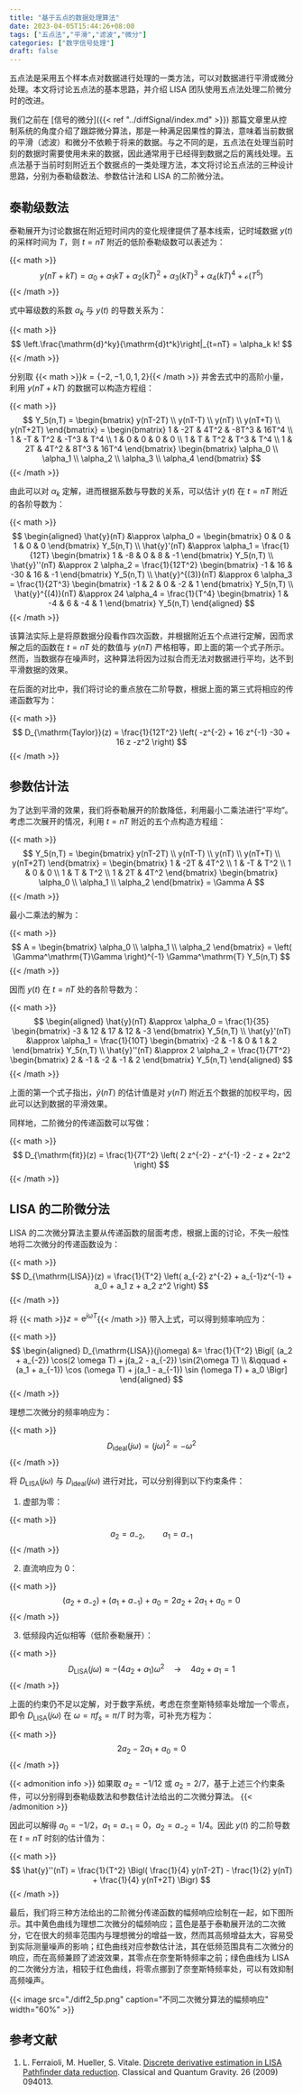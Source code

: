 ```yaml
---
title: "基于五点的数据处理算法"
date: 2023-04-05T15:44:26+08:00
tags: ["五点法","平滑","滤波","微分"]
categories: ["数字信号处理"]
draft: false
---
```


五点法是采用五个样本点对数据进行处理的一类方法，可以对数据进行平滑或微分处理。本文将讨论五点法的基本思路，并介绍 LISA 团队使用五点法处理二阶微分时的改进。

<!--more-->

我们之前在 [信号的微分]({{< ref "../diffSignal/index.md" >}}) 那篇文章里从控制系统的角度介绍了跟踪微分算法，那是一种满足因果性的算法，意味着当前数据的平滑（滤波）和微分不依赖于将来的数据。与之不同的是，五点法在处理当前时刻的数据时需要使用未来的数据，因此通常用于已经得到数据之后的离线处理。五点法基于当前时刻附近五个数据点的一类处理方法，本文将讨论五点法的三种设计思路，分别为泰勒级数法、参数估计法和 LISA 的二阶微分法。


## 泰勒级数法

泰勒展开为讨论数据在附近短时间内的变化规律提供了基本线索，记时域数据 $y(t)$ 的采样时间为 $T$，则 $t=nT$ 附近的低阶泰勒级数可以表述为：

{{< math >}}$$
y(nT+kT) = \alpha_0 + \alpha_1 kT + \alpha_2 (kT)^2 + \alpha_3 (kT)^3 + \alpha_4 (kT)^4 + \mathscr{o}(T^5)
$${{< /math >}}

式中幂级数的系数 $\alpha_k$ 与 $y(t)$ 的导数关系为：

{{< math >}}$$
\left.\frac{\mathrm{d}^ky}{\mathrm{d}t^k}\right|_{t=nT} = \alpha_k k!
$${{< /math >}}

分别取 {{< math >}}$k=\{-2,-1,0,1,2\}${{< /math >}} 并舍去式中的高阶小量，利用 $y(nT+kT)$ 的数据可以构造方程组：

{{< math >}}$$
Y_5(n,T) = \begin{bmatrix} y(nT-2T) \\ y(nT-T) \\ y(nT) \\ y(nT+T) \\ y(nT+2T) \end{bmatrix} =
\begin{bmatrix}
1 & -2T & 4T^2 & -8T^3 & 16T^4 \\
1 & -T & T^2 & -T^3 & T^4 \\
1 & 0 & 0 & 0 & 0 \\
1 & T & T^2 & T^3 & T^4 \\
1 & 2T & 4T^2 & 8T^3 & 16T^4
\end{bmatrix}
\begin{bmatrix} \alpha_0 \\ \alpha_1 \\ \alpha_2 \\ \alpha_3 \\ \alpha_4 \end{bmatrix}
$${{< /math >}}

由此可以对 $\alpha_k$ 定解，进而根据系数与导数的关系，可以估计 $y(t)$ 在 $t =nT$ 附近的各阶导数为：

{{< math >}}$$
\begin{aligned}
    \hat{y}(nT) &\approx \alpha_0 = \begin{bmatrix} 0 & 0 & 1 & 0 & 0 \end{bmatrix} Y_5(n,T) \\
    \hat{y}'(nT) &\approx \alpha_1 = \frac{1}{12T} \begin{bmatrix} 1 & -8 & 0 & 8 & -1 \end{bmatrix} Y_5(n,T) \\
    \hat{y}''(nT) &\approx 2 \alpha_2 = \frac{1}{12T^2} \begin{bmatrix} -1 & 16 & -30 & 16 & -1 \end{bmatrix} Y_5(n,T) \\
    \hat{y}^{(3)}(nT) &\approx 6 \alpha_3 = \frac{1}{2T^3} \begin{bmatrix} -1 & 2 & 0 & -2 & 1 \end{bmatrix} Y_5(n,T) \\
    \hat{y}^{(4)}(nT) &\approx 24 \alpha_4 = \frac{1}{T^4} \begin{bmatrix} 1 & -4 & 6 & -4 & 1 \end{bmatrix} Y_5(n,T)
\end{aligned}
$${{< /math >}}

该算法实际上是将原数据分段看作四次函数，并根据附近五个点进行定解，因而求解之后的函数在 $t = nT$ 处的数值与 $y(nT)$ 严格相等，即上面的第一个式子所示。然而，当数据存在噪声时，这种算法将因为过拟合而无法对数据进行平均，达不到平滑数据的效果。

在后面的对比中，我们将讨论的重点放在二阶导数，根据上面的第三式将相应的传递函数写为：

{{< math >}}$$
D_{\mathrm{Taylor}}(z) = \frac{1}{12T^2} \left( -z^{-2} + 16 z^{-1} -30 + 16 z  -z^2  \right)
$${{< /math >}}



## 参数估计法

为了达到平滑的效果，我们将泰勒展开的阶数降低，利用最小二乘法进行“平均”。考虑二次展开的情况，利用 $t=nT$ 附近的五个点构造方程组：

{{< math >}}$$
Y_5(n,T) = \begin{bmatrix} y(nT-2T) \\ y(nT-T) \\ y(nT) \\ y(nT+T) \\ y(nT+2T) \end{bmatrix} =
\begin{bmatrix}
1 & -2T & 4T^2 \\
1 & -T  & T^2 \\
1 & 0   & 0   \\
1 & T   & T^2 \\
1 & 2T  & 4T^2
\end{bmatrix}
\begin{bmatrix} \alpha_0 \\ \alpha_1 \\ \alpha_2 \end{bmatrix}
= \Gamma A
$${{< /math >}}

最小二乘法的解为：

{{< math >}}$$
A = \begin{bmatrix} \alpha_0 \\ \alpha_1 \\ \alpha_2 \end{bmatrix} = \left( \Gamma^\mathrm{T}\Gamma \right)^{-1} \Gamma^\mathrm{T} Y_5(n,T)
$${{< /math >}}

因而 $y(t)$ 在 $t=nT$ 处的各阶导数为：

{{< math >}}$$
\begin{aligned}
    \hat{y}(nT) &\approx \alpha_0 = \frac{1}{35} \begin{bmatrix} -3 & 12 & 17 & 12 & -3 \end{bmatrix} Y_5(n,T) \\
    \hat{y}'(nT) &\approx \alpha_1 = \frac{1}{10T} \begin{bmatrix} -2 & -1 & 0 & 1 & 2 \end{bmatrix} Y_5(n,T) \\
    \hat{y}''(nT) &\approx 2 \alpha_2 = \frac{1}{7T^2} \begin{bmatrix} 2 & -1 & -2 & -1 & 2 \end{bmatrix} Y_5(n,T)
\end{aligned}
$${{< /math >}}

上面的第一个式子指出，$\hat{y}(nT)$ 的估计值是对 $y(nT)$ 附近五个数据的加权平均，因此可以达到数据的平滑效果。

同样地，二阶微分的传递函数可以写做：

{{< math >}}$$
D_{\mathrm{fit}}(z) = \frac{1}{7T^2} \left( 2 z^{-2} - z^{-1} -2 - z + 2z^2 \right)
$${{< /math >}}


## LISA 的二阶微分法

LISA 的二次微分算法主要从传递函数的层面考虑，根据上面的讨论，不失一般性地将二次微分的传递函数设为：

{{< math >}}$$
D_{\mathrm{LISA}}(z) = \frac{1}{T^2} \left( a_{-2} z^{-2} + a_{-1}z^{-1} + a_0 + a_1 z + a_2 z^2 \right)
$${{< /math >}}

将 {{< math >}}$z=\mathrm{e}^{j\omega T}${{< /math >}} 带入上式，可以得到频率响应为：

{{< math >}}$$
\begin{aligned}
    D_{\mathrm{LISA}}(j\omega) &= \frac{1}{T^2} \Bigl[ (a_2 + a_{-2}) \cos(2 \omega T) + j(a_2 - a_{-2}) \sin(2\omega T) \\
    &\qquad + (a_1 + a_{-1}) \cos (\omega T) + j(a_1 - a_{-1}) \sin (\omega T) + a_0 \Bigr]
\end{aligned}
$${{< /math >}}

理想二次微分的频率响应为：

{{< math >}}$$
D_\mathrm{ideal}(j\omega) = (j\omega)^2 = -\omega^2
$${{< /math >}}

将 $D_{\mathrm{LISA}}(j\omega)$ 与 $D_{\mathrm{ideal}}(j\omega)$ 进行对比，可以分别得到以下约束条件：

1. 虚部为零：

{{< math >}}$$
a_2 = a_{-2} ,\qquad a_1 = a_{-1}
$${{< /math >}}

2. 直流响应为 $0$：

{{< math >}}$$
\left( a_2 + a_{-2} \right) + \left( a_1 + a_{-1} \right) + a_0 = 2 a_2 + 2 a_1 + a_0 = 0
$${{< /math >}}

3. 低频段内近似相等（低阶泰勒展开）：

{{< math >}}$$
D_{\mathrm{LISA}}(j\omega) %= \frac{1}{T^2} \Bigl[ 2a_2 \cos (2\omega T)  + 2 a_1 \cos (\omega T) + a_0 \Bigr]
\approx  - (4 a_2 + a_1) \omega^2  \quad \rightarrow \quad  4 a_2 + a_1 = 1
$${{< /math >}}

上面的约束仍不足以定解，对于数字系统，考虑在奈奎斯特频率处增加一个零点，即令 $D_{\mathrm{LISA}}(j \omega)$ 在 $\omega = \pi f_s = \pi/T$ 时为零，可补充方程为：

{{< math >}}$$
2 a_2 - 2 a_1 + a_0 = 0
$${{< /math >}}

{{< admonition info >}}
如果取 $a_2= -1/12$ 或 $a_2 = 2/7$，基于上述三个约束条件，可以分别得到泰勒级数法和参数估计法给出的二次微分算法。
{{< /admonition >}}


因此可以解得 $a_0 = -1/2$，$a_1 = a_{-1} = 0$，$a_2=a_{-2} = 1/4$。因此 $y(t)$ 的二阶导数在 $t=nT$ 时刻的估计值为：

{{< math >}}$$
\hat{y}''(nT) = \frac{1}{T^2} \Bigl( \frac{1}{4} y(nT-2T) - \frac{1}{2} y(nT) + \frac{1}{4} y(nT+2T) \Bigr)
$${{< /math >}}


最后，我们将三种方法给出的二阶微分传递函数的幅频响应绘制在一起，如下图所示。其中黄色曲线为理想二次微分的幅频响应；蓝色是基于泰勒展开法的二次微分，它在很大的频率范围内与理想微分的增益一致，然而其高频增益太大，容易受到实际测量噪声的影响；红色曲线对应参数估计法，其在低频范围具有二次微分的响应，而在高频兼顾了滤波效果，其零点在奈奎斯特频率之前；绿色曲线为 LISA 的二次微分方法，相较于红色曲线，将零点挪到了奈奎斯特频率处，可以有效抑制高频噪声。

{{< image src="./diff2_5p.png" caption="不同二次微分算法的幅频响应" width="60%" >}}

## 参考文献

1. L. Ferraioli, M. Hueller, S. Vitale. [Discrete derivative estimation in LISA Pathfinder data reduction](https://doi.org/10.1088/0264-9381/26/9/094013). Classical and Quantum Gravity. 26 (2009) 094013.


